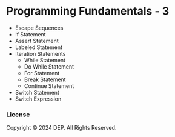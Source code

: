 # Programming Fundamentals - 3

- Escape Sequences
- If Statement
- Assert Statement
- Labeled Statement
- Iteration Statements
    * While Statement
    * Do While Statement
    * For Statement
    * Break Statement
    * Continue Statement
- Switch Statement
- Switch Expression

### License
Copyright &copy; 2024 DEP. All Rights Reserved.